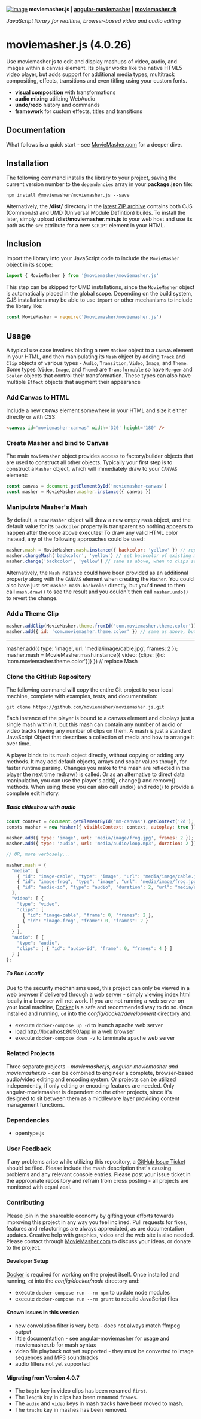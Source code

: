 [![Image](https://github.com/moviemasher/angular-moviemasher/raw/master/README/logo-120x60.png "MovieMasher.com")](https://moviemasher.com)
**moviemasher.js | [angular-moviemasher](https://github.com/moviemasher/angular-moviemasher "sits between moviemasher.js and moviemasher.rb, providing an editing GUI and simple CMS middleware layer") | [moviemasher.rb](https://github.com/moviemasher/moviemasher.rb "sits behind angular-moviemasher, providing processor intensive video transcoding services through a simple API")**

*JavaScript library for realtime, browser-based video and audio editing*
# moviemasher.js (4.0.26)

Use moviemasher.js to edit and display mashups of video, audio, and images within a canvas element. Its player works like the native HTML5 video player, but adds support for additional media types, multitrack compositing, effects, transitions and even titling using your custom fonts.

- **visual composition** with transformations
- **audio mixing** utilizing WebAudio
- **undo/redo** history and commands
- **framework** for custom effects, titles and transitions

## Documentation
What follows is a quick start - see [MovieMasher.com](https://moviemasher.com/docs/index.html) for a deeper dive.

## Installation
The following command installs the library to your project, saving the current version number to the `dependencies` array in your __package.json__ file:

```shell
npm install @moviemasher/moviemasher.js --save
```

Alternatively, the __/dist/__ directory in the [latest ZIP archive](https://github.com/moviemasher/moviemasher.js/archive/master.zip) contains both CJS (CommonJs) and UMD (Universal Module Defintion) builds. To install the later, simply upload __/dist/moviemasher.min.js__ to your web host and use its path as the `src` attribute for a new `SCRIPT` element in your HTML.

## Inclusion
Import the library into your JavaScript code to include the `MovieMasher` object in its scope:

```javascript
import { MovieMasher } from '@moviemasher/moviemasher.js'
```

This step can be skipped for UMD installations, since the `MovieMasher` object is automatically placed in the global scope. Depending on the build system, CJS installations may be able to use `import` or other mechanisms to include the library like:

```javascript
const MovieMasher = require('@moviemasher/moviemasher.js')
```

## Usage
A typical use case involves binding a new `Masher` object to a `CANVAS` element in your HTML, and then manipulating its `Mash` object by adding `Track` and `Clip` objects of various types - `Audio`, `Transition`, `Video`, `Image`, and `Theme`. Some types (`Video`, `Image`, and `Theme`) are `Transformable` so have `Merger` and `Scaler` objects that control their transformation. These types can also have multiple `Effect` objects that augment their appearance

### Add Canvas to HTML
Include a new `CANVAS` element somewhere in your HTML and size it either directly or with CSS:
```html
<canvas id='moviemasher-canvas' width='320' height='180' />
```
### Create Masher and bind to Canvas
The main `MovieMasher` object provides access to factory/builder objects that are used to construct all other objects. Typically your first step is to construct a `Masher` object, which will immediately draw to your `CANVAS` element:

```javascript
const canvas = document.getElementById('moviemasher-canvas')
const masher = MovieMasher.masher.instance({ canvas })
```

### Manipulate Masher's Mash
By default, a new `Masher` object will draw a new empty `Mash` object, and the default value for its `backcolor` property is transparent so nothing appears to happen after the code above executes! To draw any valid HTML color instead, any of the following approaches could be used:

```javascript
masher.mash = MovieMasher.mash.instance({ backcolor: 'yellow' }) // replace Mash
masher.changeMash('backcolor', 'yellow') // set backcolor of existing mash
masher.change('backcolor', 'yellow') // same as above, when no clips selected
```

Alternatively, the `Mash` instance could have been provided as an additional property along with the `CANVAS` element when creating the `Masher`. You could also have just set `masher.mash.backcolor` directly, but you'd need to then call `mash.draw()` to see the result and you couldn't then call `masher.undo()` to revert the change.

### Add a Theme Clip

```javascript
masher.addClip(MovieMasher.theme.fromId('com.moviemasher.theme.color')) // add color clip
masher.add({ id: 'com.moviemasher.theme.color' }) // same as above, but more flexible
```
----------

masher.add({ type: 'image', url: 'media/image/cable.jpg', frames: 2 });
masher.mash = MovieMasher.mash.instance({ video: {clips: [{id: 'com.moviemasher.theme.color'}]} }) // replace Mash

### Clone the GitHub Repository
The following command will copy the entire Git project to your local machine, complete with examples, tests, and documentation:
```shell
git clone https://github.com/moviemasher/moviemasher.js.git
```

Each instance of the player is bound to a canvas element and displays just a single mash within it, but this mash can contain any number of audio or video tracks having any number of clips on them. A mash is just a standard JavaScript Object that describes a collection of media and how to arrange it over time.


A player binds to its mash object directly, without copying or adding any methods. It may add default objects, arrays and scalar values though, for faster runtime parsing. Changes you make to the mash are reflected in the player the next time redraw() is called. Or as an alternative to direct data manipulation, you can use the player's add(), change() and remove() methods. When using these you can also call undo() and redo() to provide a complete edit history.

##### Basic slideshow with audio
```JavaScript
const context = document.getElementById("mm-canvas").getContext('2d');
consts masher = new Masher({ visibleContext: context, autoplay: true });

masher.add({ type: 'image', url: 'media/image/frog.jpg', frames: 2 });
masher.add({ type: 'audio', url: 'media/audio/loop.mp3', duration: 2 });

// OR, more verbosely...

masher.mash = {
  "media": [
    { "id": "image-cable", "type": "image", "url": "media/image/cable.jpg" },
    { "id": "image-frog", "type": "image", "url": "media/image/frog.jpg" },
    { "id": "audio-id", "type": "audio", "duration": 2, "url": "media/audio/loop.mp3" }
  ],
  "video": [ {
    "type": "video",
    "clips": [
      { "id": "image-cable", "frame": 0, "frames": 2 },
      { "id": "image-frog", "frame": 0, "frames": 2 }
    ]
  } ],
  "audio": [ {
    "type": "audio",
    "clips": [ { "id": "audio-id", "frame": 0, "frames": 4 } ]
  } ]
};
```

##### To Run Locally
Due to the security mechanisms used, this project can only be viewed in a web browser if delivered through a web server - simply viewing index.html locally in a browser will not work. If you are not running a web server on your local machine, [Docker](http://docker.com) is a safe and recommended way to do so. Once installed and running, `cd` into the *config/docker/development* directory and:
- execute `docker-compose up -d` to launch apache web server
- load [http://localhost:8090/app](http://localhost:8090/app) in a web browser
- execute `docker-compose down -v` to terminate apache web server

### Related Projects
Three separate projects - *moviemasher.js, angular-moviemasher and moviemasher.rb* - can be combined to engineer a complete, browser-based audio/video editing and encoding system. Or projects can be utilized independently, if only editing or encoding features are needed. Only angular-moviemasher is dependent on the other projects, since it's designed to sit between them as a middleware layer providing content management functions.

### Dependencies
- opentype.js

### User Feedback
If any problems arise while utilizing this repository, a [GitHub Issue Ticket](https://github.com/moviemasher/moviemasher.js/issues) should be filed. Please include the mash description that's causing problems and any relevant console entries. Please post your issue ticket in the appropriate repository and refrain from cross posting - all projects are monitored with equal zeal.

### Contributing
Please join in the shareable economy by gifting your efforts towards improving this project in any way you feel inclined. Pull requests for fixes, features and refactorings are always appreciated, as are documentation updates. Creative help with graphics, video and the web site is also needed. Please contact through [MovieMasher.com](https://moviemasher.com) to discuss your ideas, or donate to the project.

#### Developer Setup
[Docker](http://docker.com) is required for working on the project itself. Once installed and running, `cd` into the *config/docker/node* directory and:

- execute `docker-compose run --rm npm` to update node modules
- execute `docker-compose run --rm grunt` to rebuild JavaScript files

#### Known issues in this version
- new convolution filter is very beta - does not always match ffmpeg output
- little documentation - see angular-moviemasher for usage and moviemasher.rb for mash syntax
- video file playback not yet supported - they must be converted to image sequences and MP3 soundtracks
- audio filters not yet supported

#### Migrating from Version 4.0.7
- The `begin` key in video clips has been renamed `first`.
- The `length` key in clips has been renamed `frames`.
- The `audio` and `video` keys in mash tracks have been moved to mash.
- The `tracks` key in mashes has been removed.
